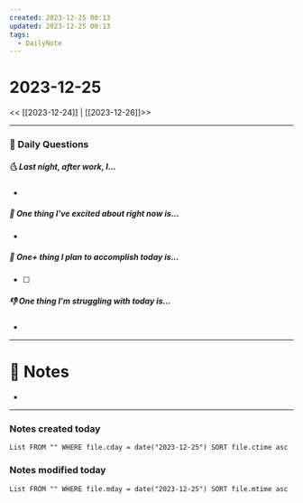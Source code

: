 ```yaml
---
created: 2023-12-25 00:13
updated: 2023-12-25 00:13
tags:
  - DailyNote
---
```


# 2023-12-25

<< [[2023-12-24]] | [[2023-12-26]]>>

---
### 📅 Daily Questions

##### 🌜 Last night, after work, I...

- 

##### 🙌 One thing I've excited about right now is...

- 

##### 🚀 One+ thing I plan to accomplish today is...

- [ ] 

##### 👎 One thing I'm struggling with today is...

- 

---

# 📝 Notes

- 

---

### Notes created today

```dataview
List FROM "" WHERE file.cday = date("2023-12-25") SORT file.ctime asc
```

### Notes modified today

```dataview
List FROM "" WHERE file.mday = date("2023-12-25") SORT file.mtime asc
```